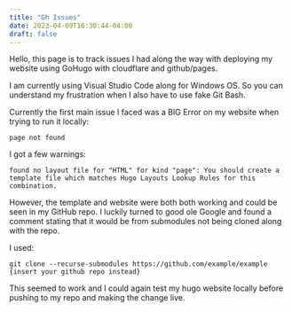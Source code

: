 ```yaml
---
title: "Gh Issues"
date: 2023-04-09T16:30:44-04:00
draft: false
---
```


Hello, this page is to track issues I had along the way with deploying my website using GoHugo with cloudflare and github/pages.

I am currently using Visual Studio Code along for Windows OS. So you can understand my frustration when I also have to use fake Git Bash.

Currently the first main issue I faced was a BIG Error on my website when trying to run it locally:

``` page not found ```

I got a few warnings:

``` found no layout file for "HTML" for kind "page": You should create a template file which matches Hugo Layouts Lookup Rules for this combination. ```

However, the template and website were both both working and could be seen in my GitHub repo. I luckily turned to good ole Google and found a comment stating that it would be from submodules not being cloned along with the repo.

I used:

``` git clone --recurse-submodules https://github.com/example/example {insert your github repo instead} ```

This seemed to work and I could again test my hugo website locally before pushing to my repo and making the change live. 
